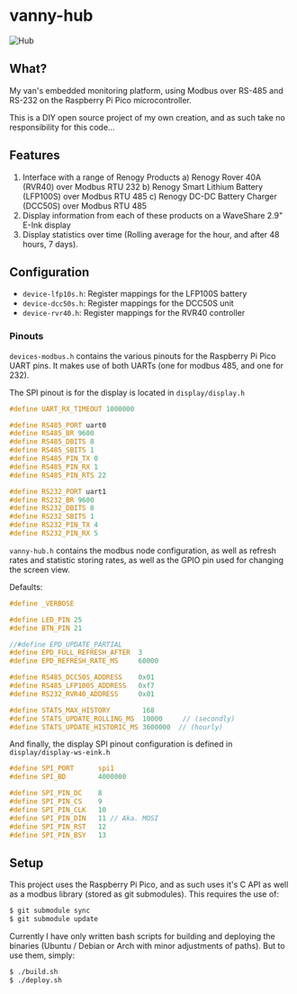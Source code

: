 # vanny-hub

![Hub](https://i.imgur.com/v27shz1.jpg)

## What?
My van's embedded monitoring platform, using Modbus over RS-485 and RS-232 on the Raspberry Pi Pico microcontroller. 

This is a DIY open source project of my own creation, and as such take no responsibility for this code...

## Features

1. Interface with a range of Renogy Products
  a) Renogy Rover 40A (RVR40) over Modbus RTU 232
  b) Renogy Smart Lithium Battery (LFP100S) over Modbus RTU 485
  c) Renogy DC-DC Battery Charger (DCC50S) over Modbus RTU 485
2. Display information from each of these products on a WaveShare 2.9" E-Ink display
3. Display statistics over time (Rolling average for the hour, and after 48 hours, 7 days).

## Configuration

- `device-lfp10s.h`: Register mappings for the LFP100S battery
- `device-dcc50s.h`: Register mappings for the DCC50S unit
- `device-rvr40.h`: Register mappings for the RVR40 controller

### Pinouts

`devices-modbus.h` contains the various pinouts for the Raspberry Pi Pico UART pins. It makes use of both UARTs (one for modbus 485, and one for 232).

The SPI pinout is for the display is located in `display/display.h`
```c
#define UART_RX_TIMEOUT 1000000

#define RS485_PORT uart0
#define RS485_BR 9600
#define RS485_DBITS 8
#define RS485_SBITS 1
#define RS485_PIN_TX 0
#define RS485_PIN_RX 1
#define RS485_PIN_RTS 22

#define RS232_PORT uart1
#define RS232_BR 9600
#define RS232_DBITS 8
#define RS232_SBITS 1
#define RS232_PIN_TX 4
#define RS232_PIN_RX 5
```

`vanny-hub.h` contains the modbus node configuration, as well as refresh rates and statistic storing rates, as well as the GPIO pin used for changing the screen view.

Defaults:

```c
#define _VERBOSE

#define LED_PIN 25
#define BTN_PIN 21

//#define EPD_UPDATE_PARTIAL
#define EPD_FULL_REFRESH_AFTER  3
#define EPD_REFRESH_RATE_MS     60000

#define RS485_DCC50S_ADDRESS    0x01
#define RS485_LFP100S_ADDRESS   0xf7
#define RS232_RVR40_ADDRESS     0x01

#define STATS_MAX_HISTORY        168
#define STATS_UPDATE_ROLLING_MS  10000     // (secondly)
#define STATS_UPDATE_HISTORIC_MS 3600000  // (hourly)
```

And finally, the display SPI pinout configuration is defined in `display/display-ws-eink.h`

```c
#define SPI_PORT      spi1
#define SPI_BD        4000000

#define SPI_PIN_DC    8
#define SPI_PIN_CS    9
#define SPI_PIN_CLK   10
#define SPI_PIN_DIN   11 // Aka. MOSI
#define SPI_PIN_RST   12
#define SPI_PIN_BSY   13
```

## Setup

This project uses the Raspberry Pi Pico, and as such uses it's C API as well as a modbus library (stored as git submodules). This requires the use of:

```bash
$ git submodule sync
$ git submodule update
```

Currently I have only written bash scripts for building and deploying the binaries (Ubuntu / Debian or Arch with minor adjustments of paths). But to use them, simply:

```bash
$ ./build.sh
$ ./deploy.sh
```
